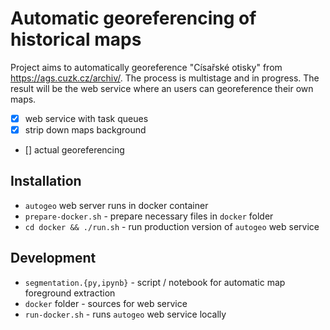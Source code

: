 # Automatic georeferencing of historical maps

Project aims to automatically georeference "Císařské otisky" from https://ags.cuzk.cz/archiv/. The process is multistage and in progress. The result will be the web service where an users can georeference their own maps.

 - [x] web service with task queues
 - [x] strip down maps background
 - [] actual georeferencing

## Installation

 * `autogeo` web server runs in docker container
 * `prepare-docker.sh` - prepare necessary files in `docker` folder
 * `cd docker && ./run.sh` - run production version of `autogeo` web service

## Development
 * `segmentation.{py,ipynb}` - script / notebook for automatic map foreground extraction
 * `docker` folder - sources for web service
 * `run-docker.sh` - runs `autogeo` web service locally
